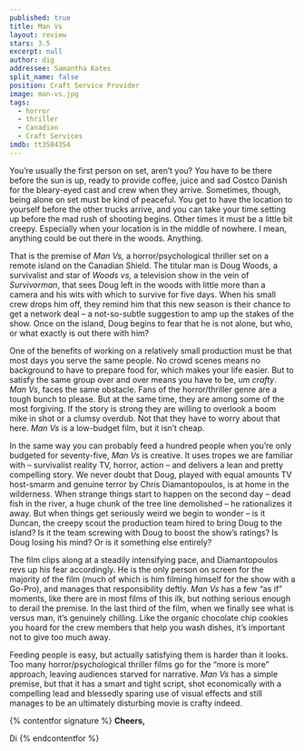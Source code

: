```yaml
---
published: true
title: Man Vs
layout: review
stars: 3.5
excerpt: null
author: dig
addressee: Samantha Kates
split_name: false
position: Craft Service Provider
image: man-vs.jpg
tags: 
  - horror
  - thriller
  - Canadian
  - Craft Services
imdb: tt3584354
---
```


You’re usually the first person on set, aren’t you? You have to be there before the sun is up, ready to provide coffee, juice and sad Costco Danish for the bleary-eyed cast and crew when they arrive. Sometimes, though, being alone on set must be kind of peaceful. You get to have the location to yourself before the other trucks arrive, and you can take your time setting up before the mad rush of shooting begins. Other times it must be a little bit creepy. Especially when your location is in the middle of nowhere. I mean, anything could be out there in the woods. Anything. 


That is the premise of _Man Vs,_ a horror/psychological thriller set on a remote island on the Canadian Shield. The titular man is Doug Woods, a survivalist and star of _Woods vs,_ a television show in the vein of _Survivorman_, that sees Doug left in the woods with little more than a camera and his wits with which to survive for five days. When his small crew drops him off, they remind him that this new season is their chance to get a network deal – a not-so-subtle suggestion to amp up the stakes of the show. Once on the island, Doug begins to fear that he is not alone, but who, or what exactly is out there with him?

One of the benefits of working on a relatively small production must be that most days you serve the same people. No crowd scenes means no background to have to prepare food for, which makes your life easier. But to satisfy the same group over and over means you have to be, um _crafty_. _Man Vs_, faces the same obstacle. Fans of the horror/thriller genre are a tough bunch to please.  But at the same time, they are among some of the most forgiving. If the story is strong they are willing to overlook a boom mike in shot or a clumsy overdub. Not that they have to worry about that here. _Man Vs_ is a low-budget film, but it isn’t cheap. 

In the same way you can probably feed a hundred people when you’re only budgeted for seventy-five, _Man Vs_ is creative. It uses tropes we are familiar with – survivalist reality TV, horror, action – and delivers a lean and pretty compelling story. We never doubt that Doug, played with equal amounts TV host-smarm and genuine terror by Chris Diamantopoulos, is at home in the wilderness. When strange things start to happen on the second day – dead fish in the river, a huge chunk of the tree line demolished – he rationalizes it away. But when things get seriously weird we begin to wonder – is it Duncan, the creepy scout the production team hired to bring Doug to the island? Is it the team screwing with Doug to boost the show’s ratings? Is Doug losing his mind? Or is it something else entirely?  

The film clips along at a steadily intensifying pace, and Diamantopoulos revs up his fear accordingly. He is the only person on screen for the majority of the film (much of which is him filming himself for the show with a Go-Pro), and manages that responsibility deftly. _Man Vs_ has a few “as if” moments, like there are in most films of this ilk, but nothing serious enough to derail the premise. In the last third of the film, when we finally see what is versus man, it’s genuinely chilling. Like the organic chocolate chip cookies you hoard for the crew members that help you wash dishes, it’s important not to give too much away. 

Feeding people is easy, but actually satisfying them is harder than it looks. Too many horror/psychological thriller films go for the “more is more” approach, leaving audiences starved for narrative. _Man Vs_ has a simple premise, but that it has a smart and tight script, shot economically with a compelling lead and blessedly sparing use of visual effects and still manages to be an ultimately disturbing movie is crafty indeed.

{% contentfor signature %}
**Cheers,**

Di
{% endcontentfor %}
